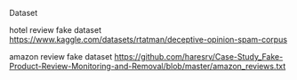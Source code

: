 Dataset

hotel review fake dataset
https://www.kaggle.com/datasets/rtatman/deceptive-opinion-spam-corpus


amazon review fake dataset
https://github.com/haresrv/Case-Study_Fake-Product-Review-Monitoring-and-Removal/blob/master/amazon_reviews.txt
